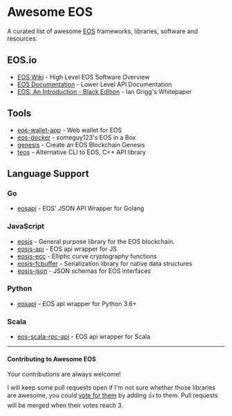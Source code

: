 # Awesome EOS
A curated list of awesome [EOS](https://github.com/EOSIO/eos) frameworks, libraries, software and resources.

## EOS.io
- [EOS Wiki](https://github.com/EOSIO/eos/wiki) - High Level EOS Software Overview
- [EOS Documentation](https://eosio.github.io/eos/) - Lower Level API Documentation
- [EOS: An Introduction - Black Edition](http://iang.org/papers/EOS_An_Introduction-BLACK-EDITION.pdf) - Ian Grigg's Whitepaper

## Tools
- [eos-wallet-app](https://github.com/EOSIO/eos-wallet-app) - Web wallet for EOS
- [eos-docker](https://github.com/Someguy123/eos-docker) - someguy123's EOS in a Box
- [genesis](https://github.com/EOSIO/genesis) - Create an EOS Blockchain Genesis
- [teos](https://github.com/tokenika/teos) - Alternative CLI to EOS, C++ API library


## Language Support

### Go
- [eosapi](https://github.com/abourget/eosapi) - EOS' JSON API Wrapper for Golang

### JavaScript
- [eosjs](https://github.com/EOSIO/eosjs) - General purpose library for the EOS blockchain.
- [eosjs-api](https://github.com/EOSIO/eosjs) - EOS api wrapper for JS
- [eosjs-ecc](https://github.com/EOSIO/eosjs-ecc) - Elliptic curve cryptography functions
- [eosjs-fcbuffer](https://github.com/EOSIO/eosjs-ecc) - Serialization library for native data structures
- [eosjs-json](https://github.com/EOSIO/eosjs-json) - JSON schemas for EOS interfaces

### Python
- [eosapi](https://github.com/Netherdrake/py-eos-api) - EOS api wrapper for Python 3.6+

### Scala
- [eos-scala-rpc-api](https://github.com/nsjames/EOS-Scala-RPC-API) - EOS api wrapper for Scala

-----

#### Contributing to Awesome EOS

Your contributions are always welcome!

I will keep some pull requests open if I'm not sure whether those libraries are awesome, you could 
[vote for them](https://github.com/Netherdrake/awesome-eos/pulls) by adding :+1: to them.
Pull requests will be merged when their votes reach 3.
